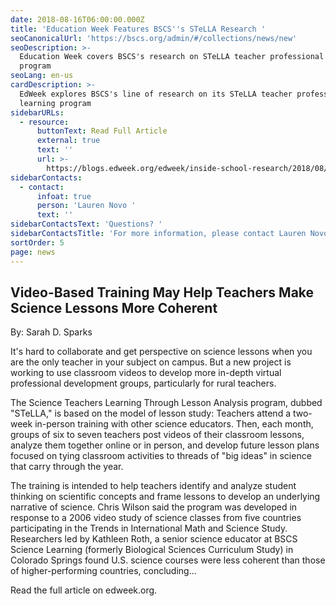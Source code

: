 ```yaml
---
date: 2018-08-16T06:00:00.000Z
title: 'Education Week Features BSCS''s STeLLA Research '
seoCanonicalUrl: 'https://bscs.org/admin/#/collections/news/new'
seoDescription: >-
  Education Week covers BSCS's research on STeLLA teacher professional learning
  program 
seoLang: en-us
cardDescription: >-
  EdWeek explores BSCS's line of research on its STeLLA teacher professional
  learning program
sidebarURLs:
  - resource:
      buttonText: Read Full Article
      external: true
      text: ''
      url: >-
        https://blogs.edweek.org/edweek/inside-school-research/2018/08/video_teacher_professional_development_science_STELLA.html
sidebarContacts:
  - contact:
      infoat: true
      person: 'Lauren Novo '
      text: ''
sidebarContactsText: 'Questions? '
sidebarContactsTitle: 'For more information, please contact Lauren Novo.'
sortOrder: 5
page: news
---
```

## Video-Based Training May Help Teachers Make Science Lessons More Coherent

By: Sarah D. Sparks

It's hard to collaborate and get perspective on science lessons when you are the only teacher in your subject on campus. But a new project is working to use classroom videos to develop more in-depth virtual professional development groups, particularly for rural teachers.

The Science Teachers Learning Through Lesson Analysis program, dubbed "STeLLA," is based on the model of lesson study: Teachers attend a two-week in-person training with other science educators. Then, each month, groups of six to seven teachers post videos of their classroom lessons, analyze them together online or in person, and develop future lesson plans focused on tying classroom activities to threads of "big ideas" in science that carry through the year.

The training is intended to help teachers identify and analyze student thinking on scientific concepts and frame lessons to develop an underlying narrative of science. Chris Wilson said the program was developed in response to a 2006 video study of science classes from five countries participating in the Trends in International Math and Science Study. Researchers led by Kathleen Roth, a senior science educator at BSCS Science Learning (formerly Biological Sciences Curriculum Study) in Colorado Springs found U.S. science courses were less coherent than those of higher-performing countries, concluding...

Read the full article on edweek.org.
